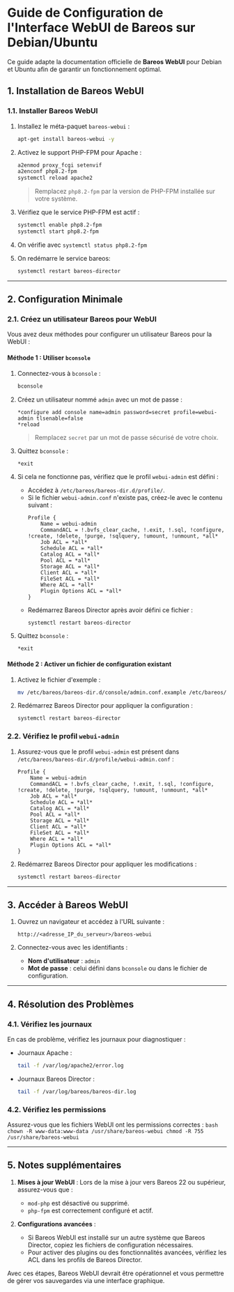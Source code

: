 # Guide de Configuration de l'Interface WebUI de Bareos sur Debian/Ubuntu

Ce guide adapte la documentation officielle de **Bareos WebUI** pour Debian et Ubuntu afin de garantir un fonctionnement optimal.

## 1. Installation de Bareos WebUI

### 1.1. Installer Bareos WebUI

1. Installez le méta-paquet `bareos-webui` :
    ```bash
    apt-get install bareos-webui -y
    ```

2. Activez le support PHP-FPM pour Apache :
    ```bash
    a2enmod proxy_fcgi setenvif
    a2enconf php8.2-fpm
    systemctl reload apache2
    ```
    > Remplacez `php8.2-fpm` par la version de PHP-FPM installée sur votre système.

3. Vérifiez que le service PHP-FPM est actif :
    ```bash
    systemctl enable php8.2-fpm
    systemctl start php8.2-fpm
    ```
4. On vérifie avec `systemctl status php8.2-fpm`

5. On redémarre le service bareos:
    ```bash
    systemctl restart bareos-director
    ```
    
---

## 2. Configuration Minimale

### 2.1. Créez un utilisateur Bareos pour WebUI

Vous avez deux méthodes pour configurer un utilisateur Bareos pour la WebUI :

#### **Méthode 1 : Utiliser `bconsole`**

1. Connectez-vous à `bconsole` :
    ```bash
    bconsole
    ```

2. Créez un utilisateur nommé `admin` avec un mot de passe :
    ```plaintext
    *configure add console name=admin password=secret profile=webui-admin tlsenable=false
    *reload
    ```
    > Remplacez `secret` par un mot de passe sécurisé de votre choix.

3. Quittez `bconsole` :
    ```plaintext
    *exit
    ```

4. Si cela ne fonctionne pas, vérifiez que le profil `webui-admin` est défini :
    - Accédez à `/etc/bareos/bareos-dir.d/profile/`.
    - Si le fichier `webui-admin.conf` n'existe pas, créez-le avec le contenu suivant :
      ```plaintext
      Profile {
          Name = webui-admin
          CommandACL = !.bvfs_clear_cache, !.exit, !.sql, !configure, !create, !delete, !purge, !sqlquery, !umount, !unmount, *all*
          Job ACL = *all*
          Schedule ACL = *all*
          Catalog ACL = *all*
          Pool ACL = *all*
          Storage ACL = *all*
          Client ACL = *all*
          FileSet ACL = *all*
          Where ACL = *all*
          Plugin Options ACL = *all*
      }
      ```
    - Redémarrez Bareos Director après avoir défini ce fichier :
      ```bash
      systemctl restart bareos-director
      ```

3. Quittez `bconsole` :
    ```plaintext
    *exit
    ```

#### **Méthode 2 : Activer un fichier de configuration existant**

1. Activez le fichier d'exemple :
    ```bash
    mv /etc/bareos/bareos-dir.d/console/admin.conf.example /etc/bareos/bareos-dir.d/console/admin.conf
    ```

2. Redémarrez Bareos Director pour appliquer la configuration :
    ```bash
    systemctl restart bareos-director
    ```

### 2.2. Vérifiez le profil `webui-admin`

1. Assurez-vous que le profil `webui-admin` est présent dans `/etc/bareos/bareos-dir.d/profile/webui-admin.conf` :
    ```plaintext
    Profile {
        Name = webui-admin
        CommandACL = !.bvfs_clear_cache, !.exit, !.sql, !configure, !create, !delete, !purge, !sqlquery, !umount, !unmount, *all*
        Job ACL = *all*
        Schedule ACL = *all*
        Catalog ACL = *all*
        Pool ACL = *all*
        Storage ACL = *all*
        Client ACL = *all*
        FileSet ACL = *all*
        Where ACL = *all*
        Plugin Options ACL = *all*
    }
    ```

2. Redémarrez Bareos Director pour appliquer les modifications :
    ```bash
    systemctl restart bareos-director
    ```

---

## 3. Accéder à Bareos WebUI

1. Ouvrez un navigateur et accédez à l'URL suivante :
    ```plaintext
    http://<adresse_IP_du_serveur>/bareos-webui
    ```

2. Connectez-vous avec les identifiants :
    - **Nom d'utilisateur** : `admin`
    - **Mot de passe** : celui défini dans `bconsole` ou dans le fichier de configuration.

---

## 4. Résolution des Problèmes

### 4.1. Vérifiez les journaux

En cas de problème, vérifiez les journaux pour diagnostiquer :

- Journaux Apache :
    ```bash
    tail -f /var/log/apache2/error.log
    ```
- Journaux Bareos Director :
    ```bash
    tail -f /var/log/bareos/bareos-dir.log
    ```

### 4.2. Vérifiez les permissions

Assurez-vous que les fichiers WebUI ont les permissions correctes :
    ```bash
    chown -R www-data:www-data /usr/share/bareos-webui
    chmod -R 755 /usr/share/bareos-webui
    ```

---

## 5. Notes supplémentaires

1. **Mises à jour WebUI** : Lors de la mise à jour vers Bareos 22 ou supérieur, assurez-vous que :
    - `mod-php` est désactivé ou supprimé.
    - `php-fpm` est correctement configuré et actif.

2. **Configurations avancées** :
    - Si Bareos WebUI est installé sur un autre système que Bareos Director, copiez les fichiers de configuration nécessaires.
    - Pour activer des plugins ou des fonctionnalités avancées, vérifiez les ACL dans les profils de Bareos Director.

Avec ces étapes, Bareos WebUI devrait être opérationnel et vous permettre de gérer vos sauvegardes via une interface graphique.
